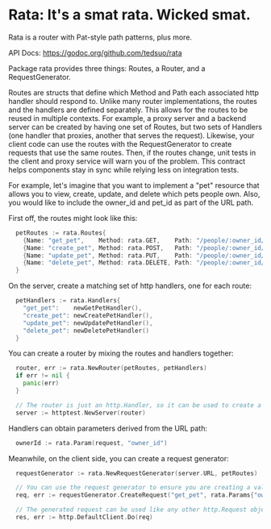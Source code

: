 # Rata: It's a smat rata. Wicked smat.
Rata is a router with Pat-style path patterns, plus more.

API Docs: https://godoc.org/github.com/tedsuo/rata

Package rata provides three things: Routes, a Router, and a RequestGenerator.

Routes are structs that define which Method and Path each associated http handler
should respond to. Unlike many router implementations, the routes and the handlers
are defined separately.  This allows for the routes to be reused in multiple contexts.
For example, a proxy server and a backend server can be created by having one set of
Routes, but two sets of Handlers (one handler that proxies, another that serves the
request). Likewise, your client code can use the routes with the RequestGenerator to
create requests that use the same routes.  Then, if the routes change, unit tests in
the client and proxy service will warn you of the problem.  This contract helps components
stay in sync while relying less on integration tests.

For example, let's imagine that you want to implement a "pet" resource that allows
you to view, create, update, and delete which pets people own.  Also, you would
like to include the owner_id and pet_id as part of the URL path.

First off, the routes might look like this:
```go
  petRoutes := rata.Routes{
    {Name: "get_pet",    Method: rata.GET,    Path: "/people/:owner_id/pets/:pet_id"},
    {Name: "create_pet", Method: rata.POST,   Path: "/people/:owner_id/pets"},
    {Name: "update_pet", Method: rata.PUT,    Path: "/people/:owner_id/pets/:pet_id"},
    {Name: "delete_pet", Method: rata.DELETE, Path: "/people/:owner_id/pets/:pet_id"},
  }
```

On the server, create a matching set of http handlers, one for each route:
```go
  petHandlers := rata.Handlers{
    "get_pet":    newGetPetHandler(),
    "create_pet": newCreatePetHandler(),
    "update_pet": newUpdatePetHandler(),
    "delete_pet": newDeletePetHandler()
  }
```

You can create a router by mixing the routes and handlers together:
```go
  router, err := rata.NewRouter(petRoutes, petHandlers)
  if err != nil {
    panic(err)
  }

  // The router is just an http.Handler, so it can be used to create a server in the usual fashion:
  server := httptest.NewServer(router)
```

Handlers can obtain parameters derived from the URL path:
```go
  ownerId := rata.Param(request, "owner_id")
```

Meanwhile, on the client side, you can create a request generator:
```go
  requestGenerator := rata.NewRequestGenerator(server.URL, petRoutes)

  // You can use the request generator to ensure you are creating a valid request:
  req, err := requestGenerator.CreateRequest("get_pet", rata.Params{"owner_id": "123", "pet_id": "5"}, nil)

  // The generated request can be used like any other http.Request object:
  res, err := http.DefaultClient.Do(req)
```
